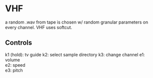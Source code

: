 # VHF

a random .wav from tape is chosen w/ random granular parameters on every channel. VHF uses softcut.

## Controls

k1 (hold): tv guide
k2: select sample directory
k3: change channel
e1: volume  
e2: speed  
e3: pitch
